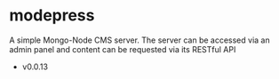 # modepress
A simple Mongo-Node CMS server. The server can be accessed via an admin panel and content can be requested via its RESTful API

* v0.0.13


